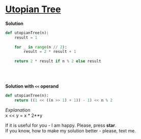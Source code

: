 # [Utopian Tree](https://www.hackerrank.com/challenges/utopian-tree/problem)

**Solution**
<br>
```python
def utopianTree(n):
    result = 1
    
    for _ in range(n // 2):
        result = 2 * result + 1
        
    return 2 * result if n % 2 else result
```
<br>
<br>

**Solution with ```<<``` operand**
<br>
```python
def utopianTree(n):
    return ((1 << ((n >> 1) + 1)) - 1) << n % 2
```
*Explanation*
<br>
x << y = x * 2**y
<br>

If it is useful for you - I am happy. Please, press **star**.
<br>
If you know, how to make my solution better - please, text me.
